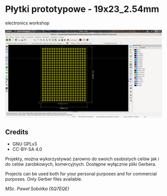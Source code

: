 # Płytki prototypowe - 19x23_2.54mm
electronics workshop

![pcb-1](/prototype-board/board-1/board-1.png)

## Credits

- GNU GPLv3
- CC-BY-SA 4.0

Projekty, można wykorzystywać zarowno do swoich osobistych celów jak i do celów zarobkowych, komercyjnych. Dostępne wyłącznie pliki Gerbera.

Projects can be used both for your personal purposes and for commercial purposes. Only Gerber files available.

_MSc. Paweł Sobótka (SQ7EQE)_
